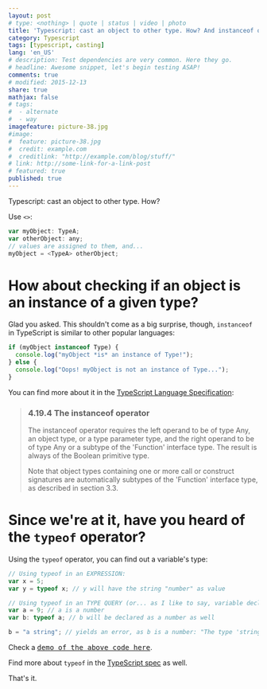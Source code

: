 ```yaml
---
layout: post
# type: <nothing> | quote | status | video | photo
title: 'Typescript: cast an object to other type. How? And instanceof or typeof?'
category: Typescript
tags: [typescript, casting]
lang: 'en_US'
# description: Test dependencies are very common. Here they go.
# headline: Awesome snippet, let's begin testing ASAP!
comments: true
# modified: 2015-12-13
share: true
mathjax: false
# tags:
#  - alternate
#  - way
imagefeature: picture-38.jpg
#image:
#  feature: picture-38.jpg
#  credit: example.com
#  creditlink: "http://example.com/blog/stuff/"
# link: http://some-link-for-a-link-post
# featured: true
published: true
---
```


Typescript: cast an object to other type. How?
<!--more-->

Use `<>`:

```javascript
var myObject: TypeA;
var otherObject: any;
// values are assigned to them, and...
myObject = <TypeA> otherObject;
```

# How about checking if an object is an instance of a given type?

Glad you asked. This shouldn't come as a big surprise, though, `instanceof` in TypeScript is similar to other popular languages:

```javascript
if (myObject instanceof Type) {
  console.log("myObject *is* an instance of Type!");
} else {
  console.log("Oops! myObject is not an instance of Type...");
}
```

You can find more about it in the [TypeScript Language Specification](https://github.com/Microsoft/TypeScript/blob/master/doc/spec.md#4194-the-instanceof-operator):

> ### 4.19.4 The instanceof operator
>
> The instanceof operator requires the left operand to be of type Any, an object type, or a type parameter type, and the right operand to be of type Any or a subtype of the 'Function' interface type. The result is always of the Boolean primitive type.
>
> Note that object types containing one or more call or construct signatures are automatically subtypes of the 'Function' interface type, as described in section 3.3.

# Since we're at it, have you heard of the `typeof` operator?

Using the `typeof` operator, you can find out a variable's type:

```javascript
// Using typeof in an EXPRESSION:
var x = 5;  
var y = typeof x; // y will have the string "number" as value

// Using typeof in an TYPE QUERY (or... as I like to say, variable declaration):
var a = 9; // a is a number
var b: typeof a; // b will be declared as a number as well

b = "a string"; // yields an error, as b is a number: "The type 'string' is not assignable to type 'number'."
```

Check a [<kbd>demo of the above code here</kbd>](http://www.typescriptlang.org/Playground/#src=%2F%2F%20Using%20typeof%20in%20an%20EXPRESSION%3A%0Avar%20x%20%3D%205%3B%20%20%0Avar%20y%20%3D%20typeof%20x%3B%20%2F%2F%20y%20will%20have%20the%20string%20%22number%22%20as%20value%0Aconsole.log(y)%3B%0A%0A%2F%2F%20Using%20typeof%20in%20an%20TYPE%20QUERY%20(or...%20as%20I%20like%20to%20say%2C%20variable%20declaration)%3A%0Avar%20a%20%3D%209%3B%20%2F%2F%20a%20is%20a%20number%0Aconsole.log(typeof%20a)%3B%0A%0Avar%20b%3A%20typeof%20a%3B%20%2F%2F%20b%20will%20be%20declared%20as%20a%20number%20as%20well%0A%0Ab%20%3D%20%22a%20string%22%3B%20%2F%2F%20yields%20an%20error%2C%20as%20b%20is%20a%20number%3A%20%22The%20type%20'string'%20is%20not%20assignable%20to%20type%20'number'.%22).

Find more about `typeof` in the [TypeScript spec](https://github.com/Microsoft/TypeScript/blob/master/doc/spec.md#4186-the-typeof-operator) as well.

That's it.
